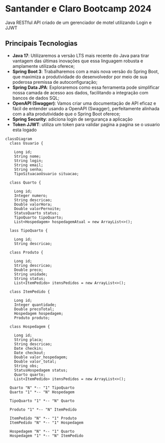 # Santander e Claro Bootcamp 2024

Java RESTful API criado de um gerenciador de motel utilizando Login e JJWT

## Principais Tecnologias
 - **Java 17**: Utilizaremos a versão LTS mais recente do Java para tirar vantagem das últimas inovações que essa linguagem robusta e amplamente utilizada oferece;
 - **Spring Boot 3**: Trabalharemos com a mais nova versão do Spring Boot, que maximiza a produtividade do desenvolvedor por meio de sua poderosa premissa de autoconfiguração;
 - **Spring Data JPA**: Exploraremos como essa ferramenta pode simplificar nossa camada de acesso aos dados, facilitando a integração com bancos de dados SQL;
 - **OpenAPI (Swagger)**: Vamos criar uma documentação de API eficaz e fácil de entender usando a OpenAPI (Swagger), perfeitamente alinhada com a alta produtividade que o Spring Boot oferece;
 - **Spring Security**: adiciona login de sergurança a aplicação
 - **Token JJWT**: utiliza um token para validar pagina a pagina se o usuario esta logado


```mermaid
classDiagram
  class Usuario {
	
	Long id;	
	String nome;	
	String login;	
	String email;	
	String senha;	
	TipoSituacaoUsuario situacao;

  class Quarto {
        
    Long id;    
    Integer numero;    
    String descricao;    
    Double valorHora;    
    Double valorPernoite;    
    StatusQuarto status;    
    TipoQuarto tipoQuarto;    
    List<Hospedagem> hospedagemAtual = new ArrayList<>();

  lass TipoQuarto {
    
    Long id;    
    String descricao;

  class Produto {
    
    Long id;   
    String descricao;    
    Double preco;    
    String unidade;    
    String status;    
    List<ItemPedido> itensPedidos = new ArrayList<>();

  class ItemPedido {
    
    Long id;
    Integer quantidade;    
    Double precoTotal;    
    Hospedagem hospedagem;   
    Produto produto;

  class Hospedagem {

    Long id;    
    String placa;
    String descricao;    
    Date checkin;
    Date checkout;
    Double valor_hospedagem;
    Double valor_total;
    String obs;    
    StatusHospedagem status;    
    Quarto quarto;
    List<ItemPedido> itensPedidos = new ArrayList<>();  

  Quarto "N" *-- "1" TipoQuarto 
  Quarto "1" *-- "N" Hospedagem

  TipoQuarto "1" *-- "N" Quarto

  Produto "1" *-- "N" ItemPedido

  ItemPedido "N" *-- "1" Produto
  ItemPedido "N" *-- "1" Hospedagem

  Hospedagem "N" *-- "1" Quarto
  Hospedagem "1" *-- "N" ItemPedido
  
```

